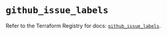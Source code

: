 # `github_issue_labels`

Refer to the Terraform Registry for docs: [`github_issue_labels`](https://registry.terraform.io/providers/integrations/github/6.3.0/docs/resources/issue_labels).
